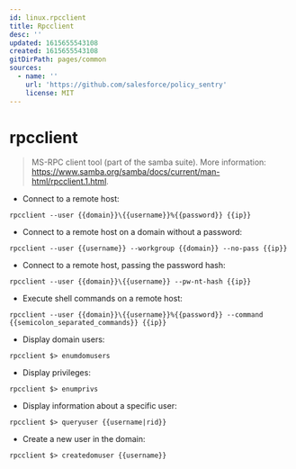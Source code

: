 ```yaml
---
id: linux.rpcclient
title: Rpcclient
desc: ''
updated: 1615655543108
created: 1615655543108
gitDirPath: pages/common
sources:
  - name: ''
    url: 'https://github.com/salesforce/policy_sentry'
    license: MIT
---
```

# rpcclient

> MS-RPC client tool (part of the samba suite).
> More information: <https://www.samba.org/samba/docs/current/man-html/rpcclient.1.html>.

- Connect to a remote host:

`rpcclient --user {{domain}}\{{username}}%{{password}} {{ip}}`

- Connect to a remote host on a domain without a password:

`rpcclient --user {{username}} --workgroup {{domain}} --no-pass {{ip}}`

- Connect to a remote host, passing the password hash:

`rpcclient --user {{domain}}\{{username}} --pw-nt-hash {{ip}}`

- Execute shell commands on a remote host:

`rpcclient --user {{domain}}\{{username}}%{{password}} --command {{semicolon_separated_commands}} {{ip}}`

- Display domain users:

`rpcclient $> enumdomusers`

- Display privileges:

`rpcclient $> enumprivs`

- Display information about a specific user:

`rpcclient $> queryuser {{username|rid}}`

- Create a new user in the domain:

`rpcclient $> createdomuser {{username}}`

